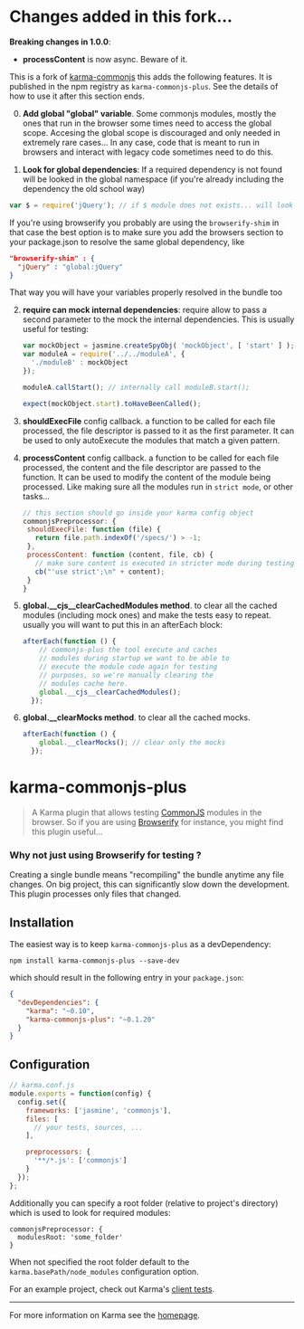 # Changes added in this fork...

**Breaking changes in 1.0.0**: 
 
- **processContent** is now async. Beware of it.

This is a fork of [karma-commonjs] this adds the following features. It is published in the npm registry as `karma-commonjs-plus`. See the details of how to use it after this section ends.

0. **Add global "global" variable**. Some commonjs modules, mostly the ones that run in the browser some times need to access the global scope. Accesing the global scope is discouraged and only needed in extremely rare cases... In any case, code that is meant to run in browsers and interact with legacy code sometimes need to do this.

1. **Look for global dependencies**: If a required dependency is not found will be looked in the global namespace (if you're already including the dependency the old school way)
  ```javascript
  var $ = require('jQuery'); // if $ module does not exists... will look for window.jQuery
  ```
  If you're using browserify you probably are using the `browserify-shim` in that case the best option is to make sure you add the browsers section to your package.json to resolve the same global dependency, like
  ```json
  "browserify-shim" : {
    "jQuery" : "global:jQuery"
  }
  ```
  That way you will have your variables properly resolved in the bundle too

2. **require can mock internal dependencies**: require allow to pass a second parameter to the mock the internal dependencies. This is usually useful for testing:
	```javascript
	var mockObject = jasmine.createSpyObj( 'mockObject', [ 'start' ] );
	var moduleA = require('../../moduleA', {
	  './moduleB' : mockObject
	});
	
	moduleA.callStart(); // internally call moduleB.start();
	
	expect(mockObject.start).toHaveBeenCalled();
	```
3. **shouldExecFile** config callback. a function to be called for each file processed, the file descriptor is passed to it 
   as the first parameter. It can be used to only autoExecute the modules that match a given pattern.

4. **processContent** config callback. a function to be called for each file processed, the content and the file descriptor are passed to the function.
   It can be used to modify the content of the module being processed. Like making sure all the modules run in `strict mode`, or other tasks...
	```javascript
	// this section should go inside your karma config object
	commonjsPreprocessor: {
	 shouldExecFile: function (file) {
	   return file.path.indexOf('/specs/') > -1;
	 },
	 processContent: function (content, file, cb) {
	   // make sure content is executed in stricter mode during testing
	   cb("'use strict';\n" + content);
	 }  
	}
	```
5. **global.__cjs__clearCachedModules method**. to clear all the cached modules (including mock ones) and make the tests easy to repeat. usually you will want to put this in an afterEach block:

	```javascript
	afterEach(function () {
	    // commonjs-plus the tool execute and caches 
	    // modules during startup we want to be able to
        // execute the module code again for testing
        // purposes, so we're manually clearing the 
        // modules cache here.
	    global.__cjs__clearCachedModules();
	  });
	```
6. **global.__clearMocks method**. to clear all the cached mocks. 

	```javascript
	afterEach(function () {
	    global.__clearMocks(); // clear only the mocks
	  });
	```


# karma-commonjs-plus

> A Karma plugin that allows testing [CommonJS] modules in the browser. So if you are using [Browserify] for instance, you might find this plugin useful...

### Why not just using Browserify for testing ?

Creating a single bundle means "recompiling" the bundle anytime any file changes. On big project, this can significantly slow down the development. This plugin processes only files that changed.

## Installation

The easiest way is to keep `karma-commonjs-plus` as a devDependency:

`npm install karma-commonjs-plus --save-dev`

which should result in the following entry in your `package.json`:

```json
{
  "devDependencies": {
    "karma": "~0.10",
    "karma-commonjs-plus": "~0.1.20"
  }
}
```

## Configuration
```js
// karma.conf.js
module.exports = function(config) {
  config.set({
    frameworks: ['jasmine', 'commonjs'],
    files: [
      // your tests, sources, ...
    ],

    preprocessors: {
      '**/*.js': ['commonjs']
    }
  });
};
```
Additionally you can specify a root folder (relative to project's directory) which is used to look for required modules:
```
commonjsPreprocessor: {
  modulesRoot: 'some_folder'  
}
```

When not specified the root folder default to the `karma.basePath/node_modules` configuration option.

For an example project, check out Karma's [client tests](https://github.com/karma-runner/karma/tree/master/test/client).

----

For more information on Karma see the [homepage].


[homepage]: http://karma-runner.github.com
[CommonJS]: http://www.commonjs.org/
[Browserify]: https://github.com/substack/node-browserify
[karma-commonjs]: https://github.com/karma-runner/karma-commonjs
